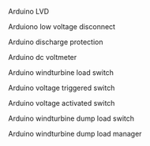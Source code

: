 Arduino LVD

Arduiono low voltage disconnect

Arduino discharge protection

Arduino dc voltmeter 

Arduino windturbine load switch

Arduino voltage triggered switch

Arduino voltage activated switch

Arduino windturbine dump load switch

Arduino windturbine dump load manager
